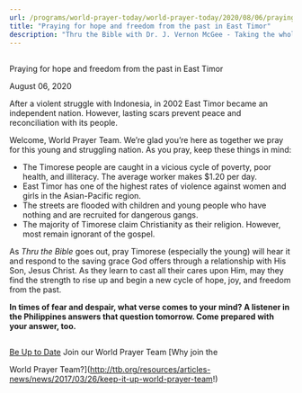 ```yaml
---
url: /programs/world-prayer-today/world-prayer-today/2020/08/06/praying-for-hope-and-freedom-from-the-past-in-east-timor
title: "Praying for hope and freedom from the past in East Timor"
description: "Thru the Bible with Dr. J. Vernon McGee - Taking the whole Word to the whole world"
---
```







## 
 Praying for hope and freedom from the past in East Timor


August 06, 2020




After a violent struggle with Indonesia, in 2002 East Timor became an independent nation. However, lasting scars prevent peace and reconciliation with its people.

Welcome, World Prayer Team. We’re glad you’re here as together we pray for this young and struggling nation. As you pray, keep these things in mind:

* The Timorese people are caught in a vicious cycle of poverty, poor health, and illiteracy. The average worker makes $1.20 per day.
* East Timor has one of the highest rates of violence against women and girls in the Asian-Pacific region.
* The streets are flooded with children and young people who have nothing and are recruited for dangerous gangs.
* The majority of Timorese claim Christianity as their religion. However, most remain ignorant of the gospel.

As *Thru the Bible* goes out, pray Timorese (especially the young) will hear it and respond to the saving grace God offers through a relationship with His Son, Jesus Christ. As they learn to cast all their cares upon Him, may they find the strength to rise up and begin a new cycle of hope, joy, and freedom from the past.

**In times of fear and despair, what verse comes to your mind? A listener in the Philippines answers that question tomorrow. Come prepared with your answer, too.**







## 




[Be Up to Date](http://feeds.feedburner.com/WorldPrayerToday "World Prayer Today RSS Feed")
Join our World Prayer Team
[Why join the  

World Prayer Team?](http://ttb.org/resources/articles-news/news/2017/03/26/keep-it-up-world-prayer-team!)




